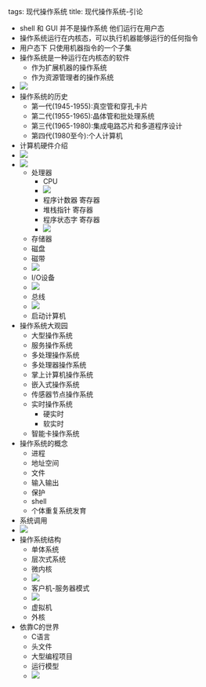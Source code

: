 tags: 现代操作系统
title: 现代操作系统-引论

  + shell 和 GUI 并不是操作系统 他们运行在用户态
  + 操作系统运行在内核态，可以执行机器能够运行的任何指令
  + 用户态下 只使用机器指令的一个子集
  + 操作系统是一种运行在内核态的软件
    - 作为扩展机器的操作系统
    - 作为资源管理者的操作系统
  + ![](/static/r/1/1.png)
  + 操作系统的历史
    - 第一代(1945-1955):真空管和穿孔卡片
    - 第二代(1955-1965):晶体管和批处理系统
    - 第三代(1965-1980):集成电路芯片和多道程序设计
    - 第四代(1980至今):个人计算机
  +  计算机硬件介绍
  + ![](/static/r/1/2.png)
  + ![](/static/r/1/3.png)
    - 处理器
      * CPU
      * ![](/static/r/1/4.png)
      * 程序计数器 寄存器
      * 堆栈指针 寄存器
      * 程序状态字 寄存器
      * ![](/static/r/1/6.png)
    - 存储器
    - 磁盘
    - 磁带
    - ![](/static/r/1/7.png)
    - I/O设备
    - ![](/static/r/1/8.png)
    - 总线
    - ![](/static/r/1/9.png)
    - 启动计算机
  + 操作系统大观园
    - 大型操作系统
    - 服务操作系统
    - 多处理操作系统
    - 多处理器操作系统
    - 掌上计算机操作系统
    - 嵌入式操作系统
    - 传感器节点操作系统
    - 实时操作系统
      * 硬实时
      * 软实时
    - 智能卡操作系统
  + 操作系统的概念
    - 进程
    - 地址空间
    - 文件
    - 输入输出
    - 保护
    - shell
    - 个体重复系统发育
  + 系统调用
  + ![](/static/r/1/10.png)
  + 操作系统结构
    - 单体系统
    - 层次式系统
    - 微内核
    - ![](/static/r/1/12.png)
    - 客户机-服务器模式
    - ![](/static/r/1/13.png)
    - 虚拟机
    - 外核
  + 依靠C的世界
    - C语言
    - 头文件
    - 大型编程项目
    - 运行模型
    - ![](/static/r/1/14.png)